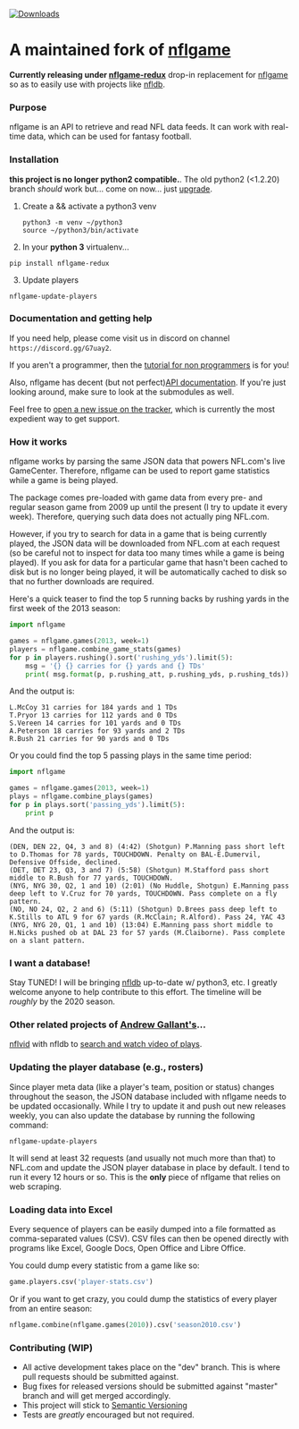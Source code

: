 [![Downloads](https://pepy.tech/badge/nflgame-redux)](https://pepy.tech/project/nflgame-redux)

A maintained fork of
[nflgame](https://github.com/BurntSushi/nflgame/)
================
**Currently releasing under [nflgame-redux](https://pypi.org/project/nflgame-redux/)** drop-in replacement for [nflgame](https://pypi.org/project/nflgame) so as to easily use with projects like [nfldb](https://github.com/BurntSushi/nfldb).

### Purpose
nflgame is an API to retrieve and read NFL data feeds.
It can work with real-time data, which can be used for fantasy football.

### Installation
**this project is no longer python2 compatible.**.  The old python2 (<1.2.20) branch *should* work but... come on now... just [upgrade](https://docs.python.org/2/library/2to3.html).

1. Create a && activate a python3 venv
   ```
   python3 -m venv ~/python3
   source ~/python3/bin/activate
   ```


2. In your **python 3** virtualenv...

```
pip install nflgame-redux
```

3. Update players
```
nflgame-update-players
```

### Documentation and getting help
If you need help, please come visit us in discord on channel `https://discord.gg/G7uay2`.

If you aren't a programmer, then the
[tutorial for non
programmers](https://github.com/derek-adair/nflgame/wiki/Tutorial-for-non-programmers:-Installation-and-examples)
is for you!

Also, nflgame has decent (but not perfect)[API documentation](http://nflgame.derekadair.com/). If you're just looking around, make sure to look at the submodules as well.

Feel free to [open a new issue on the
tracker](https://github.com/derek-adair/nflgame/issues/new), which is currently the most expedient way to get support.


### How it works
nflgame works by parsing the same JSON data that powers NFL.com's live
GameCenter. Therefore, nflgame can be used to report game statistics while
a game is being played.

The package comes pre-loaded with game data from every pre- and regular
season game from 2009 up until the present (I try to update it every week).
Therefore, querying such data does not actually ping NFL.com.

However, if you try to search for data in a game that is being currently
played, the JSON data will be downloaded from NFL.com at each request (so be
careful not to inspect for data too many times while a game is being played).
If you ask for data for a particular game that hasn't been cached to disk
but is no longer being played, it will be automatically cached to disk
so that no further downloads are required.

Here's a quick teaser to find the top 5 running backs by rushing yards in the
first week of the 2013 season:

```python
import nflgame

games = nflgame.games(2013, week=1)
players = nflgame.combine_game_stats(games)
for p in players.rushing().sort('rushing_yds').limit(5):
    msg = '{} {} carries for {} yards and {} TDs'
    print( msg.format(p, p.rushing_att, p.rushing_yds, p.rushing_tds))
```

And the output is:

```
L.McCoy 31 carries for 184 yards and 1 TDs
T.Pryor 13 carries for 112 yards and 0 TDs
S.Vereen 14 carries for 101 yards and 0 TDs
A.Peterson 18 carries for 93 yards and 2 TDs
R.Bush 21 carries for 90 yards and 0 TDs
```

Or you could find the top 5 passing plays in the same time period:

```python
import nflgame

games = nflgame.games(2013, week=1)
plays = nflgame.combine_plays(games)
for p in plays.sort('passing_yds').limit(5):
    print p
```

And the output is:

```
(DEN, DEN 22, Q4, 3 and 8) (4:42) (Shotgun) P.Manning pass short left to D.Thomas for 78 yards, TOUCHDOWN. Penalty on BAL-E.Dumervil, Defensive Offside, declined.
(DET, DET 23, Q3, 3 and 7) (5:58) (Shotgun) M.Stafford pass short middle to R.Bush for 77 yards, TOUCHDOWN.
(NYG, NYG 30, Q2, 1 and 10) (2:01) (No Huddle, Shotgun) E.Manning pass deep left to V.Cruz for 70 yards, TOUCHDOWN. Pass complete on a fly pattern.
(NO, NO 24, Q2, 2 and 6) (5:11) (Shotgun) D.Brees pass deep left to K.Stills to ATL 9 for 67 yards (R.McClain; R.Alford). Pass 24, YAC 43
(NYG, NYG 20, Q1, 1 and 10) (13:04) E.Manning pass short middle to H.Nicks pushed ob at DAL 23 for 57 yards (M.Claiborne). Pass complete on a slant pattern.
```

### I want a database!

Stay TUNED! I will be bringing [nfldb](https://github.com/BurntSushi/nfldb) up-to-date w/ python3, etc.
I greatly welcome anyone to help contribute to this effort.  The timeline will be *roughly* by the 2020 season.

### Other related projects of [Andrew Gallant's](https://github.com/BurntSushi)...
[nflvid](https://github.com/BurntSushi/nflvid)
with nfldb to
[search and watch video of
plays](https://github.com/BurntSushi/nfldb/wiki/Watching-videos-of-plays-with-nflvid).

### Updating the player database (e.g., rosters)

Since player meta data (like a player's team, position or status) changes
throughout the season, the JSON database included with nflgame needs to be
updated occasionally. While I try to update it and push out new releases
weekly, you can also update the database by running the following command:

```
nflgame-update-players
```

It will send at least 32 requests (and usually not much more than that) to
NFL.com and update the JSON player database in place by default. I tend to run
it every 12 hours or so. This is the **only** piece of nflgame that relies on
web scraping.


### Loading data into Excel

Every sequence of players can be easily dumped into a file formatted
as comma-separated values (CSV). CSV files can then be opened directly
with programs like Excel, Google Docs, Open Office and Libre Office.

You could dump every statistic from a game like so:

```python
game.players.csv('player-stats.csv')
```

Or if you want to get crazy, you could dump the statistics of every player
from an entire season:

```python
nflgame.combine(nflgame.games(2010)).csv('season2010.csv')
```

### Contributing (WIP)
* All active development takes place on the "dev" branch.  This is where pull requests should be submitted against.
* Bug fixes for released versions should be submitted against "master" branch and will get merged accordingly.
* This project will stick to [Semantic Versioning](https://semver.org/)
* Tests are *greatly* encouraged but not required.
